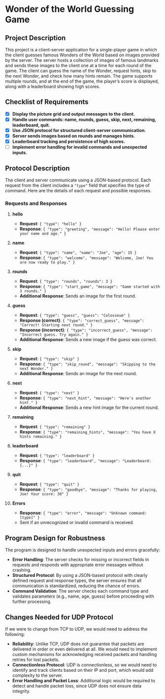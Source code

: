
# Wonder of the World Guessing Game

## Project Description
This project is a client-server application for a single-player game in which the client guesses famous Wonders of the World based on images provided by the server. The server hosts a collection of images of famous landmarks and sends these images to the client one at a time for each round of the game. The client can guess the name of the Wonder, request hints, skip to the next Wonder, and check how many hints remain. The game supports multiple rounds, and at the end of the game, the player’s score is displayed, along with a leaderboard showing high scores.

## Checklist of Requirements
- [x] **Display the picture grid and output messages to the client.**
- [x] **Handle user commands: name, rounds, guess, skip, next, remaining, leaderboard, quit.**
- [x] **Use JSON protocol for structured client-server communication.**
- [x] **Server sends images based on rounds and manages hints.**
- [x] **Leaderboard tracking and persistence of high scores.**
- [ ] **Implement error handling for invalid commands and unexpected inputs.**

## Protocol Description
The client and server communicate using a JSON-based protocol. Each request from the client includes a `"type"` field that specifies the type of command. Here are the details of each request and possible responses.

### Requests and Responses
1. **hello**
   - **Request**: `{ "type": "hello" }`
   - **Response**: `{ "type": "greeting", "message": "Hello! Please enter your name and age." }`

2. **name**
   - **Request**: `{ "type": "name", "name": "Joe", "age": 15 }`
   - **Response**: `{ "type": "welcome", "message": "Welcome, Joe! You are now ready to play." }`

3. **rounds**
   - **Request**: `{ "type": "rounds", "rounds": 3 }`
   - **Response**: `{ "type": "start_game", "message": "Game started with 3 rounds." }`
   - **Additional Response**: Sends an image for the first round.

4. **guess**
   - **Request**: `{ "type": "guess", "guess": "Colosseum" }`
   - **Response (correct)**: `{ "type": "correct_guess", "message": "Correct! Starting next round." }`
   - **Response (incorrect)**: `{ "type": "incorrect_guess", "message": "Incorrect guess. Try again." }`
   - **Additional Response**: Sends a new image if the guess was correct.

5. **skip**
   - **Request**: `{ "type": "skip" }`
   - **Response**: `{ "type": "skip_round", "message": "Skipping to the next Wonder." }`
   - **Additional Response**: Sends an image for the next round.

6. **next**
   - **Request**: `{ "type": "next" }`
   - **Response**: `{ "type": "next_hint", "message": "Here's another hint." }`
   - **Additional Response**: Sends a new hint image for the current round.

7. **remaining**
   - **Request**: `{ "type": "remaining" }`
   - **Response**: `{ "type": "remaining_hints", "message": "You have X hints remaining." }`

8. **leaderboard**
   - **Request**: `{ "type": "leaderboard" }`
   - **Response**: `{ "type": "leaderboard", "message": "Leaderboard: {...}" }`

9. **quit**
   - **Request**: `{ "type": "quit" }`
   - **Response**: `{ "type": "goodbye", "message": "Thanks for playing, Joe! Your score: 30" }`

10. **Errors**
    - **Response**: `{ "type": "error", "message": "Unknown command: [type]" }`
    - Sent if an unrecognized or invalid command is received.



## Program Design for Robustness
The program is designed to handle unexpected inputs and errors gracefully:
- **Error Handling**: The server checks for missing or incorrect fields in requests and responds with appropriate error messages without crashing.
- **Structured Protocol**: By using a JSON-based protocol with clearly defined request and response types, the server ensures that all communication is standardized, reducing the chance of errors.
- **Command Validation**: The server checks each command type and validates parameters (e.g., name, age, guess) before proceeding with further processing.

## Changes Needed for UDP Protocol
If we were to change from TCP to UDP, we would need to address the following:
- **Reliability**: Unlike TCP, UDP does not guarantee that packets are delivered in order or even delivered at all. We would need to implement custom mechanisms for acknowledging received packets and handling retries for lost packets.
- **Connectionless Protocol**: UDP is connectionless, so we would need to identify and track clients based on their IP and port, which would add complexity to the server.
- **Error Handling and Packet Loss**: Additional logic would be required to detect and handle packet loss, since UDP does not ensure data integrity.